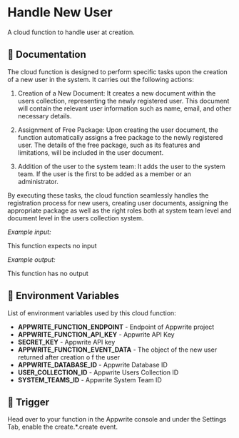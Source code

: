 # Handle New User
<!-- 
Welcome to the documentation of this function 👋 We strongly recommend keeping this file in sync with your function's logic to make sure anyone can easily understand your function in the future. If you don't need documentation, you can remove this file. -->
A cloud function to handle user at creation.

## 🤖 Documentation

The cloud function is designed to perform specific tasks upon the creation of a new user in the system. It carries out the following actions:

1. Creation of a New Document: It creates a new document within the users collection, representing the newly registered user. This document will contain the relevant user information such as name, email, and other necessary details.

2. Assignment of Free Package: Upon creating the user document, the function automatically assigns a free package to the newly registered user. The details of the free package, such as its features and limitations, will be included in the user document.

3. Addition of the user to the system team: It adds the user to the system team. If the user is the first to be added as a member or an administrator.

By executing these tasks, the cloud function seamlessly handles the registration process for new users, creating user documents, assigning the appropriate package as well as the right roles both at system team level and document level in the users collection system.


<!-- Update with your description, for example 'Create Stripe payment and return payment URL' -->

_Example input:_

This function expects no input

<!-- If input is expected, add example -->

_Example output:_

<!-- Update with your expected output -->
This function has no output
<!-- 
```json
{
 "areDevelopersAwesome": true
}
``` -->

## 📝 Environment Variables

List of environment variables used by this cloud function:

- **APPWRITE_FUNCTION_ENDPOINT** - Endpoint of Appwrite project
- **APPWRITE_FUNCTION_API_KEY** - Appwrite API Key
- **SECRET_KEY** - Appwrite API key
- **APPWRITE_FUNCTION_EVENT_DATA** - The object of the new user returned after creation o f the user
- **APPWRITE_DATABASE_ID** - Appwrite Database ID
- **USER_COLLECTION_ID** - Appwrite Users Collection ID
- **SYSTEM_TEAMS_ID** - Appwrite System Team ID
<!-- Add your custom environment variables -->

## 🎯 Trigger
Head over to your function in the Appwrite console and under the Settings Tab, enable the create.*.create event.


